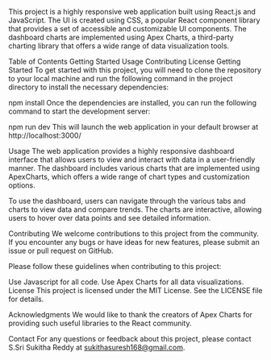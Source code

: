 This project is a highly responsive web application built using React.js and JavaScript. The UI is created using CSS, a popular React component library that provides a set of accessible and customizable UI components. The dashboard charts are implemented using Apex Charts, a third-party charting library that offers a wide range of data visualization tools.

Table of Contents
Getting Started
Usage
Contributing
License
Getting Started
To get started with this project, you will need to clone the repository to your local machine and run the following command in the project directory to install the necessary dependencies:

npm install
Once the dependencies are installed, you can run the following command to start the development server:

npm run dev
This will launch the web application in your default browser at http://localhost:3000/

Usage
The web application provides a highly responsive dashboard interface that allows users to view and interact with data in a user-friendly manner. The dashboard includes various charts that are implemented using ApexCharts, which offers a wide range of chart types and customization options.

To use the dashboard, users can navigate through the various tabs and charts to view data and compare trends. The charts are interactive, allowing users to hover over data points and see detailed information.

Contributing
We welcome contributions to this project from the community. If you encounter any bugs or have ideas for new features, please submit an issue or pull request on GitHub.

Please follow these guidelines when contributing to this project:

Use Javascript for all code.
Use Apex Charts for all data visualizations.
License
This project is licensed under the MIT License. See the LICENSE file for details.

Acknowledgments
We would like to thank the creators of Apex Charts for providing such useful libraries to the React community.

Contact
For any questions or feedback about this project, please contact S.Sri Sukitha Reddy at sukithasuresh168@gmail.com.
